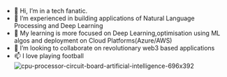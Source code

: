 - 👋 Hi, I’m in a tech fanatic.
- 👀 I’m experienced in building applications of Natural Language Processing and Deep Learning
- 🌱 My learning is more focused on Deep Learning,optimisation using ML algos and deployment on Cloud Platforms(Azure/AWS)
- 💞️ I’m looking to collaborate on revolutionary web3 based applications 
- 📫 I love playing football
![cpu-processor-circuit-board-artificial-intelligence-696x392](https://user-images.githubusercontent.com/31504279/190410998-c0d32716-44f9-4187-9405-e4d207a1c740.jpg)


<!---
sockthem/sockthem is a ✨ special ✨ repository because its `README.md` (this file) appears on your GitHub profile.
You can click the Preview link to take a look at your changes.
--->
